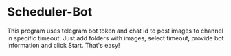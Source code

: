 # Scheduler-Bot
 This program uses telegram bot token and chat id to post images to channel in specific timeout. Just add folders with images, select timeout, provide bot information and click Start. That's easy!
